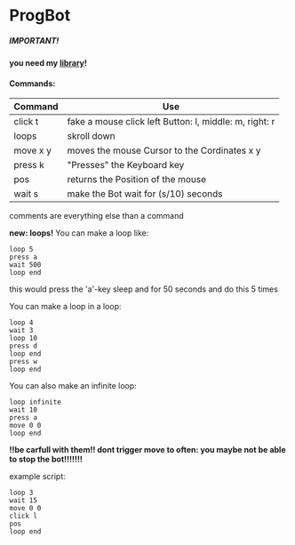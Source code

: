 # ProgBot

##### IMPORTANT!
__you need my [library](http://github.com/mrbesen/Y-Lib)!__


#### Commands:
Command | Use
--------|----------
click t | fake a mouse click left Button: l, middle: m, right: r
loops | skroll down 
move x y | moves the mouse Cursor to the Cordinates x y
press k | "Presses" the Keyboard key
pos | returns the Position of the mouse
wait s |make the Bot wait for (s/10) seconds

comments are everything else than a command

__new: loops!__
You can make a loop like:
```
loop 5
press a
wait 500
loop end
```
this would press the 'a'-key sleep and for 50 seconds and do this 5 times

You can make a loop in a loop:
```
loop 4
wait 3
loop 10
press d
loop end
press w
loop end
```

You can also make an infinite loop:
```
loop infinite
wait 10
press a
move 0 0
loop end
```
__!!be carfull with them!! dont trigger move to often: you maybe not be able to stop the bot!!!!!!!__


example script:
```
loop 3
wait 15
move 0 0
click l
pos
loop end
```
